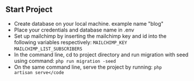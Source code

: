 ## Start Project

- Create database on your local machine. example name "blog"
- Place your credentials and database name in .env
- Set up mailchimp by inserting the mailchimp key and id into the following variables respectively: 
  <code>MAILCHIMP_KEY</code>
  <code>MAILCHIMP_LIST_SUBSCRIBERS</code>
- In the command line, cd to project directory and run migration with seed using command: 
  <code>php run migration -seed</code>
- On the same command line, serve the project by running: 
  <code>php artisan serve</code
